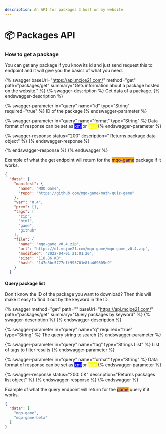 ```yaml
---
description: An API for packages I host on my website
---
```


# 📦 Packages API

### How to get a package <a href="#get" id="get"></a>

You can get any package if you know its id and just send request this to endpoint and it will give you the basics of what you need.

{% swagger baseUrl="https://api.mcjoe21.com/" method="get" path="packages/get" summary="Gets information about a package hosted on the website." %}
{% swagger-description %}
Get data of a package.
{% endswagger-description %}

{% swagger-parameter in="query" name="id" type="String" required="true" %}
ID of the package
{% endswagger-parameter %}

{% swagger-parameter in="query" name="format" type="String" %}
Data format of response can be set as <mark style="color:white;background-color:blue;">xml</mark> or <mark style="color:white;background-color:yellow;">json</mark>
{% endswagger-parameter %}

{% swagger-response status="200" description=" Returns package data object" %}
{% endswagger-response %}

{% endswagger-response %}
{% endswagger %}

Example of what the get endpoint will return for the <mark style="color:blue;background-color:orange;">mqo-game</mark> package if it works.

```json
{
  "data": {
    "manifest": {
      "name": "MQO Game",
      "repo": "https://github.com/mqo-game/math-quiz-game"
    },
    "ver": "0.4",
    "prev": [],
    "tags": [
      "zip",
      "html",
      "game",
      "github"
    ],
    "file": {
      "name": "mqo-game_v0.4.zip",
      "url": "https://dl.mcjoe21.com/mqo-game/mqo-game_v0.4.zip",
      "modified": "2022-04-01 21:01:20",
      "size": "118.86 KB",
      "hash": "147d8bc5777e1f993701e8fa469605e9"
    }
  }
```



#### Query package list <a href="#query" id="query"></a>

Don't know the ID of the package you want to download? Then this will make it easy to find it out by the keyword in the ID.

{% swagger method="get" path="" baseUrl="https://api.mcjoe21.com/" path="packages/get" summary="Query packages by keyword" %}
{% swagger-description %}
{% endswagger-description %}

{% swagger-parameter in="query" name="q" required="true" type="String" %}
The query string to search
{% endswagger-parameter %}

{% swagger-parameter in="query" name="tag" type="Strings List" %}
List of tags to filter results
{% endswagger-parameter %}

{% swagger-parameter in="query" name="format" type="String" %}
Data format of response can be set as <mark style="color:white;background-color:blue;">xml</mark> or <mark style="color:white;background-color:yellow;">json</mark>
{% endswagger-parameter %}

{% swagger-response status="200: OK" description="Returns packages list object" %}
{% endswagger-response %}
{% endswagger %}

Example of what the query endpoint will return for the <mark style="color:blue;background-color:orange;">game</mark> query if it works.

```json
{
  "data": [
    "mqo-game",
    "mqo-game-beta"
  ]
}
```
